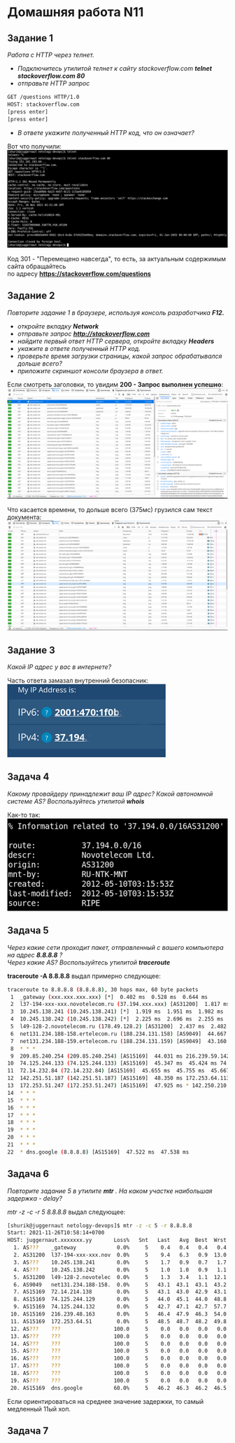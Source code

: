 Домашняя работа N11
===================

Задание 1
---------

*Работа c HTTP через телнет.*  
  
+ *Подключитесь утилитой телнет к сайту stackoverflow.com* ***telnet stackoverflow.com 80***  
+ *отправьте HTTP запрос*  

```bash
GET /questions HTTP/1.0
HOST: stackoverflow.com
[press enter]
[press enter]
```

+ *В ответе укажите полученный HTTP код, что он означает?*  
  
Вот что получили:  
![Ответ от stackoverflow.com](/dz11/pic/dz11_1.png)
  
Код 301 - "Перемещено навсегда", то есть, за актуальным содержимым сайта обращайтесь  
по адресу **https://stackoverflow.com/questions**  

Задание 2
---------

*Повторите задание 1 в браузере, используя консоль разработчика* ***F12.***  
+ *откройте вкладку* ***Network***  
+ *отправьте запрос* ***http://stackoverflow.com***  
+ *найдите первый ответ HTTP сервера, откройте вкладку* ***Headers***  
+ *укажите в ответе полученный HTTP код.*  
+ *проверьте время загрузки страницы, какой запрос обрабатывался дольше всего?*  
+ *приложите скриншот консоли браузера в ответ.*  
  
Если смотреть заголовки, то увидим **200 - Запрос выполнен успешно**:  
![Код 200](/dz11/pic/dz11_2_1.png)
  
Что касается времени, то дольше всего (375мс) грузился сам текст документа:  
![Загрузка с сайта](/dz11/pic/dz11_2_2.png)

Задание 3
---------

*Какой IP адрес у вас в интернете?*  
  
Часть ответа замазал внутренний безопасник:  
![Мой IP](/dz11/pic/dz11_3.png)

Задача 4
--------

*Какому провайдеру принадлежит ваш IP адрес? Какой автономной системе AS? Воспользуйтесь утилитой* ***whois***  
  
Как-то так:  
![Мой провайдер](/dz11/pic/dz11_4.png)

Задача 5
--------

*Через какие сети проходит пакет, отправленный с вашего компьютера на адрес* ***8.8.8.8*** *?  
Через какие AS? Воспользуйтесь утилитой* ***traceroute***  
  
**traceroute -A 8.8.8.8** выдал примерно следующее:  
```bash
traceroute to 8.8.8.8 (8.8.8.8), 30 hops max, 60 byte packets
 1  _gateway (xxx.xxx.xxx.xxx) [*]  0.402 ms  0.528 ms  0.644 ms
 2  l37-194-xxx-xxx.novotelecom.ru (37.194.xxx.xxx) [AS31200]  1.817 ms  1.866 ms  1.891 ms
 3  10.245.138.241 (10.245.138.241) [*]  1.919 ms  1.951 ms  1.982 ms
 4  10.245.138.242 (10.245.138.242) [*]  2.225 ms  2.696 ms  2.255 ms
 5  l49-128-2.novotelecom.ru (178.49.128.2) [AS31200]  2.437 ms  2.482 ms  2.563 ms
 6  net131.234.188-158.ertelecom.ru (188.234.131.158) [AS9049]  44.667 ms  43.567 ms  43.321 ms
 7  net131.234.188-159.ertelecom.ru (188.234.131.159) [AS9049]  43.160 ms  43.365 ms 72.14.214.138 (72.14.214.138) [AS15169]  43.454 ms
 8  * * *
 9  209.85.240.254 (209.85.240.254) [AS15169]  44.031 ms 216.239.59.142 (216.239.59.142) [AS15169]  44.042 ms 209.85.245.238 (209.85.245.238) [AS15169]  44.251 ms
10  74.125.244.133 (74.125.244.133) [AS15169]  45.347 ms  45.424 ms 74.125.244.132 (74.125.244.132) [AS15169]  44.130 ms
11  72.14.232.84 (72.14.232.84) [AS15169]  45.655 ms  45.755 ms  45.667 ms
12  142.251.51.187 (142.251.51.187) [AS15169]  48.350 ms 172.253.64.113 (172.253.64.113) [AS15169]  48.699 ms 216.239.48.163 (216.239.48.163) [AS15169]  47.070 ms
13  172.253.51.247 (172.253.51.247) [AS15169]  47.925 ms * 142.250.210.47 (142.250.210.47) [AS15169]  47.672 ms
14  * * *
15  * * *
16  * * *
17  * * *
18  * * *
19  * * *
20  * * *
21  * * *
22  * dns.google (8.8.8.8) [AS15169]  47.522 ms  47.538 ms
```

Задача 6
--------

*Повторите задание 5 в утилите* ***mtr*** *. На каком участке наибольшая задержка - delay?*  
  
*mtr -z -c -r 5 8.8.8.8* выдал следующее:  
```bash
[shurik@juggernaut netology-devops]$ mtr -z -c 5 -r 8.8.8.8
Start: 2021-11-26T10:58:14+0700
HOST: juggernaut.xxxxxxx.yy       Loss%   Snt   Last   Avg  Best  Wrst StDev
  1. AS???    _gateway             0.0%     5    0.4   0.4   0.4   0.4   0.0
  2. AS31200  l37-194-xxx-xxx.nov  0.0%     5    9.4   6.3   0.9  13.0   5.0
  3. AS???    10.245.138.241       0.0%     5    1.7   0.9   0.7   1.7   0.4
  4. AS???    10.245.138.242       0.0%     5    1.0   1.0   0.9   1.1   0.0
  5. AS31200  l49-128-2.novotelec  0.0%     5    1.3   3.4   1.1  12.1   4.9
  6. AS9049   net131.234.188-158.  0.0%     5   43.1  43.1  43.1  43.2   0.0
  7. AS15169  72.14.214.138        0.0%     5   43.1  43.0  42.9  43.1   0.1
  8. AS15169  74.125.244.129       0.0%     5   44.0  45.1  44.0  48.8   2.1
  9. AS15169  74.125.244.132       0.0%     5   42.7  47.1  42.7  57.7   6.6
 10. AS15169  216.239.48.163       0.0%     5   46.4  47.9  46.3  54.0   3.4
 11. AS15169  172.253.64.51        0.0%     5   48.5  48.7  48.2  49.8   0.6
 12. AS???    ???                 100.0     5    0.0   0.0   0.0   0.0   0.0
 13. AS???    ???                 100.0     5    0.0   0.0   0.0   0.0   0.0
 14. AS???    ???                 100.0     5    0.0   0.0   0.0   0.0   0.0
 15. AS???    ???                 100.0     5    0.0   0.0   0.0   0.0   0.0
 16. AS???    ???                 100.0     5    0.0   0.0   0.0   0.0   0.0
 17. AS???    ???                 100.0     5    0.0   0.0   0.0   0.0   0.0
 18. AS???    ???                 100.0     5    0.0   0.0   0.0   0.0   0.0
 19. AS???    ???                 100.0     5    0.0   0.0   0.0   0.0   0.0
 20. AS15169  dns.google          60.0%     5   46.2  46.3  46.2  46.5   0.1
```
  
Если ориентироваться на среднее значение задержки, то самый медленный 11ый хоп.

Задача 7
--------
